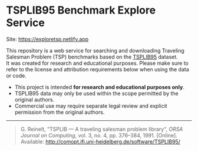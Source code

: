 # TSPLIB95 Benchmark Explore Service

Site: https://exploretsp.netlify.app

This repository is a web service for searching and downloading Traveling Salesman Problem (TSP) benchmarks based on the [TSPLIB95](http://comopt.ifi.uni-heidelberg.de/software/TSPLIB95/) dataset.  
It was created for research and educational purposes. Please make sure to refer to the license and attribution requirements below when using the data or code.

- This project is intended **for research and educational purposes only**.
- TSPLIB95 data may only be used within the scope permitted by the original authors.
- Commercial use may require separate legal review and explicit permission from the original authors.

---

> G. Reinelt, "TSPLIB — A traveling salesman problem library“, *ORSA Journal on Computing*, vol. 3, no. 4, pp. 376–384, 1991. [Online]. Available: http://comopt.ifi.uni-heidelberg.de/software/TSPLIB95/
